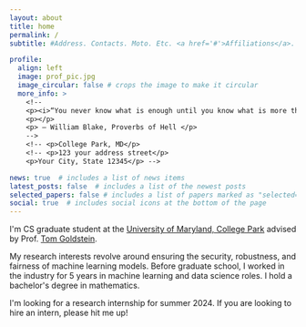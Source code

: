 ```yaml
---
layout: about
title: home
permalink: /
subtitle: #Address. Contacts. Moto. Etc. <a href='#'>Affiliations</a>. 

profile:
  align: left
  image: prof_pic.jpg
  image_circular: false # crops the image to make it circular
  more_info: >
    <!--
    <p><i>“You never know what is enough until you know what is more than enough.”</i></p>
    <p></p>
    <p> ― William Blake, Proverbs of Hell </p>
    -->
    <!-- <p>College Park, MD</p>
    <!-- <p>123 your address street</p>
    <p>Your City, State 12345</p> -->

news: true  # includes a list of news items
latest_posts: false  # includes a list of the newest posts
selected_papers: false # includes a list of papers marked as "selected={true}"
social: true  # includes social icons at the bottom of the page
---
```


I'm CS graduate student at the <a href="https://www.cs.umd.edu/" target="_blank">University of Maryland, College Park</a> advised by Prof. <a href="https://www.cs.umd.edu/~tomg/" target="_blank">Tom Goldstein</a>. 

My research interests revolve around ensuring the security, robustness, and fairness of machine learning models. Before graduate school, I worked in the industry for 5 years in machine learning and data science roles. I hold a bachelor's degree in mathematics.

I'm looking for a research internship for summer 2024. If you are looking to hire an intern, please hit me up!

<!-- Write your biography here. Tell the world about yourself. Link to your favorite [subreddit](http://reddit.com). You can put a picture in, too. The code is already in, just name your picture `prof_pic.jpg` and put it in the `img/` folder.

Put your address / P.O. box / other info right below your picture. You can also disable any of these elements by editing `profile` property of the YAML header of your `_pages/about.md`. Edit `_bibliography/papers.bib` and Jekyll will render your [publications page](/al-folio/publications/) automatically.

Link to your social media connections, too. This theme is set up to use [Font Awesome icons](https://fontawesome.com/) and [Academicons](https://jpswalsh.github.io/academicons/), like the ones below. Add your Facebook, Twitter, LinkedIn, Google Scholar, or just disable all of them. -->